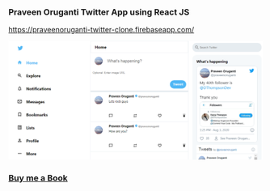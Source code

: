 ### Praveen Oruganti  Twitter  App using React JS
https://praveenoruganti-twitter-clone.firebaseapp.com/

![screenshot of the app](https://raw.githubusercontent.com/praveenoruganti/praveenoruganti-reactjs/master/0_Projects/praveenoruganti-twitter-app/src/images/screenshot.PNG "Twitter App")

### [Buy me a Book](https://bit.ly/388sUbE)


